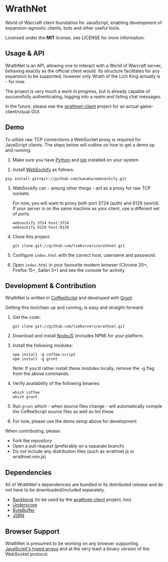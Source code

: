 # WrathNet

World of Warcraft client foundation for JavaScript, enabling development of expansion-agnostic clients, bots and other useful tools.

Licensed under the **MIT** license, see LICENSE for more information.


## Usage & API

WrathNet is an API, allowing one to interact with a World of Warcraft server, behaving exactly as the official client would. Its structure facilitates for any expansion to be supported, however only Wrath of the Lich King actually is - for now.

The project is very much a work in progress, but is already capable of successfully authenticating, logging into a realm and listing chat messages.

In the future, please see the [wrathnet-client](https://github.com/timkurvers/wrathnet-client) project for an actual game-client/visual GUI.


## Demo

To utilize raw TCP connections a WebSocket proxy is required for JavaScript clients. The steps below will outline on how to get a demo up and running.

1. Make sure you have [Python](http://python.org/) and [pip](http://www.pip-installer.org/) installed on your system

2. Install [WebSockify](https://github.com/kanaka/websockify/) as follows:

  ```shell
  pip install git+git://github.com/kanaka/websockify.git
  ```

3. WebSockify can - among other things - act as a proxy for raw TCP sockets.

   For now, you will want to proxy both port 3724 (auth) and 8129 (world). If your server is on the same machine as your client, use a different set of ports.

   ```shell
   websockify 3724 host:3724
   websockify 8129 host:8129
   ```

4. Clone this project:

   ```shell
   git clone git://github.com/timkurvers/wrathnet.git
   ```

5. Configure `index.html` with the correct host, username and password.

6. Open `index.html` in your favourite modern browser (Chrome 20+, Firefox 15+, Safari 5+) and see the console for activity.


## Development & Contribution

WrathNet is written in [CoffeeScript](http://coffeescript.org/) and developed with [Grunt](http://gruntjs.com/).

Getting this toolchain up and running, is easy and straight-forward:

1. Get the code:

   ```shell
   git clone git://github.com/timkurvers/wrathnet.git
   ```

2. Download and install [NodeJS](http://nodejs.org/#download) (includes NPM) for your platform.

3. Install the following modules:

   ```shell
   npm install -g coffee-script
   npm install -g grunt
   ```

   Note: If you'd rather install these modules locally, remove the -g flag from the above commands.

4. Verify availability of the following binaries:

   ```shell
   which coffee
   which grunt
   ```

5. Run `grunt` which - when source files change - will automatically compile the CoffeeScript source files as well as lint these.

6. For now, please use the demo setup above for development


When contributing, please:

* Fork the repository
* Open a pull request (preferably on a separate branch)
* Do *not* include any distribution files (such as wrathnet.js or wrathnet.min.js)


## Dependencies

All of WrathNet's dependencies are bundled in its distributed release and do not have to be downloaded/included separately.

* [Backbone](http://backbonejs.org/) (to be used by the [wrathnet-client](https://github.com/timkurvers/wrathnet-client) project, too)
* [Underscore](http://underscorejs.org/)
* [ByteBuffer](https://github.com/timkurvers/byte-buffer)
* [JSBN](https://github.com/timkurvers/jsbn)


## Browser Support

WrathNet is presumed to be working on any browser supporting [JavaScript's typed arrays](http://caniuse.com/#search=typed%20arrays) and at the very least a binary version of the WebSocket protocol.
